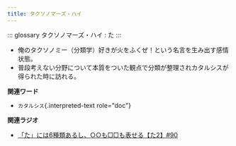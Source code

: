 ```yaml
---
title: タクソノマーズ・ハイ
---
```


::: glossary
タクソノマーズ・ハイ : た
:::

-   俺のタクソノミー（分類学）好きが火をふくぜ！という名言を生み出す感情状態。
-   普段考えない分野について本質をついた観点で分類が整理されカタルシスが得られた時に訪れる。

**関連ワード**

-   `カタルシス`{.interpreted-text role="doc"}

**関連ラジオ**

-   [「た」には6種類あるし、○○も□□も表せる【た2】#90](https://www.youtube.com/watch?v=P4FvgzaY2MA)
